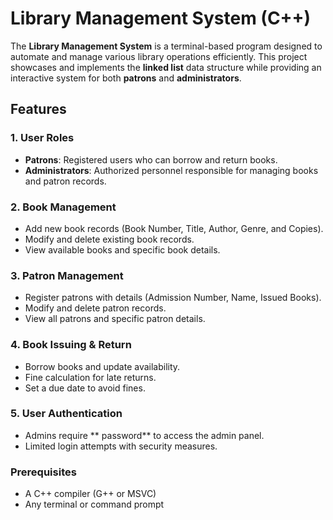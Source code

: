 # Library Management System (C++)

The **Library Management System** is a terminal-based program designed to automate and manage various library operations efficiently. This project showcases and implements the **linked list** data structure while providing an interactive system for both **patrons** and **administrators**.

## Features

### 1. User Roles
- **Patrons**: Registered users who can borrow and return books.
- **Administrators**: Authorized personnel responsible for managing books and patron records.

### 2. Book Management
- Add new book records (Book Number, Title, Author, Genre, and Copies).
- Modify and delete existing book records.
- View available books and specific book details.

### 3. Patron Management
- Register patrons with details (Admission Number, Name, Issued Books).
- Modify and delete patron records.
- View all patrons and specific patron details.

### 4. Book Issuing & Return
- Borrow books and update availability.
- Fine calculation for late returns.
- Set a due date to avoid fines.

### 5. User Authentication
- Admins require ** password** to access the admin panel.
- Limited login attempts with security measures.
  
### Prerequisites
- A C++ compiler (G++ or MSVC)
- Any terminal or command prompt


